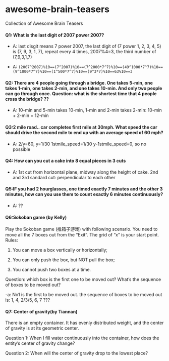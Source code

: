 # awesome-brain-teasers
Collection of Awesome Brain Teasers

#### Q1: What is the last digit of 2007 power 2007?

- A: last disgit means 7 power 2007, the last digit of (7 power 1, 2, 3, 4, 5) is (7, 9, 3, 1, 7), repeat every 4 times, 2007%4=3, the third number of (7,9,3,1,7)

- A: `(2007^2007)%10==(7^2007)%10==(7^2000*7^7)%10==(49^1000*7^7)%10==(9^1000*7^7)%10==(1^500*7^7)%10==(9^3*7)%10==63%10==3`

#### Q2: There are 4 people going through a bridge. One takes 5-min, one takes 1-min, one takes 2-min, and one takes 10-min. And only two people can go through once. Question: what is the shortest time that 4 people cross the bridge? ??

- A: 10-min and 5-min takes 10-min, 1-min and 2-min takes 2-min: 10-min + 2-min = 12-min

#### Q3:2 mile road.. car completes first mile at 30mph. What speed the car should drive the second mile to end up with an average speed of 60 mph?

- A: 2/y=60, y=1/30 1stmile_speed=1/30 y-1stmile_speed=0, so no possible

#### Q4: How can you cut a cake into 8 equal pieces in 3 cuts

- A: 1st cut from horizontal plane, midway along the height of cake. 2nd and 3rd sandard cut: perpendicular to each other

#### Q5:IF you had 2 hourglasses, one timed exactly 7 minutes and the other 3 minutes, how can you use them to count exactly 6 minutes continuously?

- A: ??

#### Q6:Sokoban game (by Kelly)

Play the Sokoban game (推箱子游戏) with following scenario. You need to move all the 7 boxes out from the “Exit”. The grid of “x” is your start point. Rules:

1. You can move a box vertically or horizontally;

2. You can only push the box, but NOT pull the box;

3. You cannot push two boxes at a time.
 
Question:  which box is the first one to be moved out? What’s the sequence of boxes to be moved out?

-a: No1 is the first to be moved out. the sequence of boxes to be moved out is: 1, 4, 2/3/5, 6, 7 ???

#### Q7: Center of gravity(by Tiannan) 
There is an empty container. It has evenly distributed weight, and the center of gravity is at its geometric center.

Question 1:  When I fill water continuously into the container, how does the entity’s center of gravity change?

Question 2:  When will the center of gravity drop to the lowest place?

